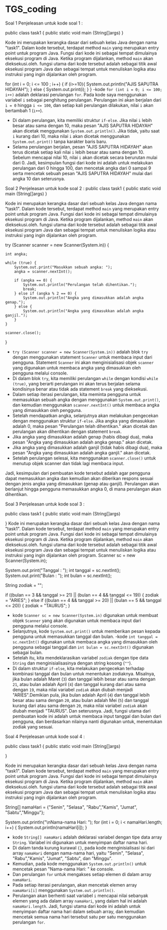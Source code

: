 # TGS_coding
Soal 1
Penjeleasan untuk kode soal 1 :


public class task1 {
    public static void main (String[]args)
}

Kode ini merupakan  kerangka dasar dari sebuah kelas Java dengan nama "task1". Dalam kode  tersebut, terdapat method `main` yang merupakan entry point untuk program Java. Fungsi dari kode ini  sebagai tempat dimulainya eksekusi program di Java. Ketika program dijalankan, method `main` akan dieksekusi.oleh. fungsi utama dari kode tersebut adalah sebagai titik awal eksekusi program Java dan sebagai tempat untuk menuliskan logika atau instruksi yang ingin dijalankan oleh program.


for (int i = 0; i <= 100 ; i++) {
    if (i>=10){
        System.out.println("AJIS SAPUTRA HIDAYAH");
    }
    else {
        System.out.print(i);
    }
}
-kode  `for (int i = 0; i <= 100; i++)` adalah deklarasi perulangan `for`. Pada kode saya menggunakan  variabel `i` sebagai penghitung perulangan. Perulangan ini akan berjalan dari `i = 0` hingga `i <= 100`, dan setiap kali perulangan dilakukan, nilai `i` akan bertambah 1 (`i++`).
- Di dalam perulangan, kita memiliki struktur `if-else`. Jika nilai `i` lebih besar atau sama dengan 10, maka pesan "AJIS SAPUTRA HIDAYAH" akan dicetak menggunakan `System.out.println()`. Jika tidak, yaitu saat `i` kurang dari 10, maka nilai `i` akan dicetak menggunakan `System.out.print()` tanpa karakter baris baru.
- Selama perulangan berjalan, pesan "AJIS SAPUTRA HIDAYAH" akan terus dicetak setiap kali nilai `i` lebih besar atau sama dengan 10. Sebelum mencapai nilai 10, nilai `i` akan dicetak secara berurutan mulai dari 0.
Jadi, kesimpulan fungsi dari kode ini adalah untuk melakukan perulangan dari 0 hingga 100, dan mencetak angka dari 0 sampai 9 serta mencetak sebuah pesan "AJIS SAPUTRA HIDAYAH" mulai dari angka 10 dan seterusnya.



Soal 2
Penjeleasan untuk kode soal 2 :
public class task1 {
    public static void main (String[]args)
}

Kode ini merupakan  kerangka dasar dari sebuah kelas Java dengan nama "task1". Dalam kode  tersebut, terdapat method `main` yang merupakan entry point untuk program Java. Fungsi dari kode ini  sebagai tempat dimulainya eksekusi program di Java. Ketika program dijalankan, method `main` akan dieksekusi.oleh. fungsi utama dari kode tersebut adalah sebagai titik awal eksekusi program Java dan sebagai tempat untuk menuliskan logika atau instruksi yang ingin dijalankan oleh program.


try (Scanner scanner = new Scanner(System.in)) {

    int angka;

    while (true) {
        System.out.print("Masukkan sebuah angka: ");
        angka = scanner.nextInt();

        if (angka == 0) {
            System.out.println("Perulangan telah dihentikan.");
            break;
        } else if (angka % 2 == 0) {
            System.out.println("Angka yang dimasukkan adalah angka genap.");
        } else {
            System.out.println("Angka yang dimasukkan adalah angka ganjil.");
        }
    }

    scanner.close();
}

- `try (Scanner scanner = new Scanner(System.in))` adalah blok `try` dengan  menggunakan statement `Scanner` untuk membaca input dari pengguna. Statement `Scanner` ini akan menginisialisasi objek `scanner` yang digunakan untuk membaca angka yang dimasukkan oleh pengguna melalui console.
- Di dalam blok `try`, kita memiliki perulangan `while` dengan kondisi `while (true)`, yang berarti perulangan ini akan terus berjalan selama kondisinya benar atau tidak ada statement `break` yang dieksekusi.
- Dalam setiap iterasi perulangan, kita meminta pengguna untuk memasukkan sebuah angka dengan menggunakan `System.out.print()`, dan kemudian menggunakan `scanner.nextInt()` untuk membaca angka yang dimasukkan oleh pengguna.
- Setelah mendapatkan angka, selanjutnya akan melakukan pengecekan dengan menggunakan struktur `if-else`. Jika angka yang dimasukkan adalah 0, maka pesan "Perulangan telah dihentikan." akan dicetak dan perulangan akan dihentikan dengan statement `break`.
- Jika angka yang dimasukkan adalah genap (habis dibagi dua), maka pesan "Angka yang dimasukkan adalah angka genap." akan dicetak.
- Jika angka yang dimasukkan adalah ganjil (tidak habis dibagi dua), maka pesan "Angka yang dimasukkan adalah angka ganjil." akan dicetak.
- Setelah perulangan selesai, kita menggunakan `scanner.close()` untuk menutup objek scanner dan tidak lagi membaca input.

Jadi, kesimpulan dari pembuatan kode tersebut adalah agar pengguna dapat memasukkan angka dan kemudian akan diberikan respons sesuai dengan jenis angka yang dimasukkan (genap atau ganjil). Perulangan akan berlanjut hingga pengguna memasukkan angka 0, di mana perulangan akan dihentikan.

Soal 3
Penjeleasan untuk kode soal 3 :

public class task1 {
    public static void main (String[]args)

}
Kode ini merupakan  kerangka dasar dari sebuah kelas Java dengan nama "task1". Dalam kode  tersebut, terdapat method `main` yang merupakan entry point untuk program Java. Fungsi dari kode ini  sebagai tempat dimulainya eksekusi program di Java. Ketika program dijalankan, method `main` akan dieksekusi.oleh. fungsi utama dari kode tersebut adalah sebagai titik awal eksekusi program Java dan sebagai tempat untuk menuliskan logika atau instruksi yang ingin dijalankan oleh program.
Scanner sc = new Scanner(System.in);

System.out.print("Tanggal : ");
int tanggal = sc.nextInt();
System.out.print("Bulan : ");
int bulan = sc.nextInt();


String zodiak = "";

if ((bulan == 3 && tanggal >= 21) || (bulan == 4 && tanggal <= 19)) {
    zodiak = "ARIES";
}
else if ((bulan == 4 && tanggal >= 20) || (bulan == 5 && tanggal <= 20)) {
    zodiak = "TAURUS";
}

- kode `Scanner sc = new Scanner(System.in)` digunakan untuk membuat objek `Scanner` yang akan digunakan untuk membaca input dari pengguna melalui console.
-  Selanjutnya, kode `System.out.print()` untuk memberikan pesan kepada pengguna untuk memasukkan tanggal dan bulan.
-kode `int tanggal = sc.nextInt()` digunakan untuk membaca angka yang dimasukkan oleh pengguna sebagai tanggal.dan `int bulan = sc.nextInt()` digunakan sebagai bulan.
- Setelah itu, kita mendeklarasikan variabel `zodiak` dengan tipe data `String` dan menginisialisasinya dengan string kosong (`""`).
- Di dalam struktur `if-else`, kita melakukan pengecekan terhadap kombinasi tanggal dan bulan untuk menentukan zodiaknya. Misalnya, jika bulan adalah Maret (`3`) dan tanggal lebih besar atau sama dengan `21`, atau bulan adalah April (`4`) dan tanggal kurang dari atau sama dengan `19`, maka nilai variabel `zodiak` akan diubah menjadi "ARIES".Demikian pula, jika bulan adalah April (`4`) dan tanggal lebih besar atau sama dengan `20`, atau bulan adalah Mei (`5`) dan tanggal kurang dari atau sama dengan `20`, maka nilai variabel `zodiak` akan diubah menjadi "TAURUS". Dan seterusnya.
Jadi, fungsi  utama dari pembuatan kode ini adalah untuk membaca input tanggal dan bulan dari pengguna, dan berdasarkan nilainya nanti digunakan untuk, menentukan zodiak yang sesuai.



Soal 4
Penjeleasan untuk kode soal 4 :

public class task1 {
    public static void main (String[]args)

}

Kode ini merupakan  kerangka dasar dari sebuah kelas Java dengan nama "task1". Dalam kode  tersebut, terdapat method `main` yang merupakan entry point untuk program Java. Fungsi dari kode ini  sebagai tempat dimulainya eksekusi program di Java. Ketika program dijalankan, method `main` akan dieksekusi.oleh. fungsi utama dari kode tersebut adalah sebagai titik awal eksekusi program Java dan sebagai tempat untuk menuliskan logika atau instruksi yang ingin dijalankan oleh program.

String[] namaHari = {"Senin", "Selasa", "Rabu","Kamis", "Jumat", "Sabtu","Minggu"};


System.out.println("\nNama-nama Hari: ");
for (int i = 0; i < namaHari.length; i++) {
    System.out.println(namaHari[i]);
}
- kode `String[] namaHari` adalah deklarasi variabel dengan tipe data array `String`. Variabel ini digunakan untuk menyimpan daftar nama hari.
- Di dalam tanda kurung kurawal `{}`, pada kode menginisialisasi isi dari array `namaHari` dengan nama-nama hari, yaitu "Senin", "Selasa", "Rabu","Kamis", "Jumat", "Sabtu", dan "Minggu".
- Kemudian, pada kode menggunakan `System.out.println()` untuk mencetak pesan "Nama-nama Hari: " ke console.
- Dan perulangan `for` untuk mengakses setiap elemen di dalam array `namaHari`.
- Pada setiap iterasi perulangan, akan mencetak elemen array `namaHari[i]` menggunakan `System.out.println()`.
- Perulangan akan berhenti saat variabel `i` mencapai nilai sebanyak elemen yang ada dalam array `namaHari`, yang dalam hal ini adalah `namaHari.length`.
Jadi, fungsi utama dari kode ini adalah untuk menyimpan daftar nama hari dalam sebuah array, dan kemudian mencetak semua nama hari tersebut satu per satu menggunakan perulangan `for`.
